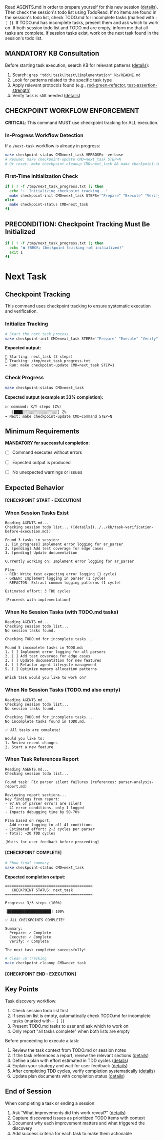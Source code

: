 Read AGENTS.md in order to prepare yourself for this new session ([details](../../../kb/context-preservation-across-sessions.md)). Then check the session's todo list using TodoRead. If no items are found in the session's todo list, check TODO.md for incomplete tasks (marked with `- [ ]`). If TODO.md has incomplete tasks, present them and ask which to work on. If both session todo list and TODO.md are empty, inform me that all tasks are complete. If session tasks exist, work on the next task found in the session's todo list.

## MANDATORY KB Consultation

Before starting task execution, search KB for relevant patterns ([details](../../../kb/kb-consultation-before-planning-requirement.md)):
1. Search: `grep "tdd\|task\|test\|implementation" kb/README.md`
2. Look for patterns related to the specific task type
3. Apply relevant protocols found (e.g., [red-green-refactor](../../../kb/red-green-refactor-cycle.md), [test-assertion-strength](../../../kb/test-assertion-strength-patterns.md))
4. Verify task is still needed ([details](../../../kb/task-verification-before-execution.md))

## CHECKPOINT WORKFLOW ENFORCEMENT

**CRITICAL**: This command MUST use checkpoint tracking for ALL execution.

### In-Progress Workflow Detection

If a `/next-task` workflow is already in progress:

```bash
make checkpoint-status CMD=next_task VERBOSE=--verbose
# Resume: make checkpoint-update CMD=next_task STEP=N
# Or reset: make checkpoint-cleanup CMD=next_task && make checkpoint-init CMD=next_task STEPS='"Prepare" "Execute" "Verify"'
```

### First-Time Initialization Check

```bash
if [ ! -f /tmp/next_task_progress.txt ]; then
  echo "⚠️  Initializing checkpoint tracking..."
  make checkpoint-init CMD=next_task STEPS='"Prepare" "Execute" "Verify"'
else
  make checkpoint-status CMD=next_task
fi
```

## PRECONDITION: Checkpoint Tracking Must Be Initialized

```bash
if [ ! -f /tmp/next_task_progress.txt ]; then
  echo "❌ ERROR: Checkpoint tracking not initialized!"
  exit 1
fi
```

# Next Task
## Checkpoint Tracking

This command uses checkpoint tracking to ensure systematic execution and verification.

### Initialize Tracking
```bash
# Start the next task process
make checkpoint-init CMD=next_task STEPS='"Prepare" "Execute" "Verify"'
```

**Expected output:**
```
📍 Starting: next_task (3 steps)
📁 Tracking: /tmp/next_task_progress.txt
→ Run: make checkpoint-update CMD=next_task STEP=1
```

### Check Progress
```bash
make checkpoint-status CMD=next_task
```

**Expected output (example at 33% completion):**
```
📈 command: X/Y steps (Z%)
   [████░░░░░░░░░░░░░░░░] Z%
→ Next: make checkpoint-update CMD=command STEP=N
```

## Minimum Requirements

**MANDATORY for successful completion:**
- [ ] Command executes without errors
- [ ] Expected output is produced
- [ ] No unexpected warnings or issues


## Expected Behavior

#### [CHECKPOINT START - EXECUTION]


### When Session Tasks Exist
```
Reading AGENTS.md...
Checking session todo list... ([details](../../kb/task-verification-before-execution.md))

Found 3 tasks in session:
1. [in_progress] Implement error logging for ar_parser
2. [pending] Add test coverage for edge cases
3. [pending] Update documentation

Currently working on: Implement error logging for ar_parser

Plan:
- RED: Write test expecting error logging (1 cycle)
- GREEN: Implement logging in parser (1 cycle)
- REFACTOR: Extract common logging patterns (1 cycle)

Estimated effort: 3 TDD cycles

[Proceeds with implementation]
```

### When No Session Tasks (with TODO.md tasks)
```
Reading AGENTS.md...
Checking session todo list...
No session tasks found.

Checking TODO.md for incomplete tasks...

Found 5 incomplete tasks in TODO.md:
1. [ ] Implement error logging for all parsers
2. [ ] Add test coverage for edge cases
3. [ ] Update documentation for new features
4. [ ] Refactor agent lifecycle management
5. [ ] Optimize memory allocation patterns

Which task would you like to work on?
```

### When No Session Tasks (TODO.md also empty)
```
Reading AGENTS.md...
Checking session todo list...
No session tasks found.

Checking TODO.md for incomplete tasks...
No incomplete tasks found in TODO.md.

✅ All tasks are complete!

Would you like to:
1. Review recent changes
2. Start a new feature
```

### When Task References Report
```
Reading AGENTS.md...
Checking session todo list...

Found task: Fix parser silent failures (references: parser-analysis-report.md)

Reviewing report sections...
Key findings from report:
- 97.6% of parser errors are silent
- 41 error conditions, only 1 logged
- Impacts debugging time by 50-70%

Plan based on report:
- Add error logging to all 41 conditions
- Estimated effort: 2-3 cycles per parser
- Total: ~20 TDD cycles

[Waits for user feedback before proceeding]
```


#### [CHECKPOINT COMPLETE]
```bash
# Show final summary
make checkpoint-status CMD=next_task
```

**Expected completion output:**
```
========================================
   CHECKPOINT STATUS: next_task
========================================

Progress: 3/3 steps (100%)

[████████████████████] 100%

✅ ALL CHECKPOINTS COMPLETE!

Summary:
  Prepare: ✓ Complete
  Execute: ✓ Complete  
  Verify: ✓ Complete

The next task completed successfully!
```

```bash
# Clean up tracking
make checkpoint-cleanup CMD=next_task
```


#### [CHECKPOINT END - EXECUTION]

## Key Points

Task discovery workflow:
1. Check session todo list first
2. If session list is empty, automatically check TODO.md for incomplete tasks (marked with `- [ ]`)
3. Present TODO.md tasks to user and ask which to work on
4. Only report "all tasks complete" when both lists are empty

Before proceeding to execute a task:
1. Review the task context from TODO.md or session notes
2. If the task references a report, review the relevant sections ([details](../../../kb/report-driven-task-planning.md))
3. Define a plan with effort estimated in TDD cycles ([details](../../../kb/tdd-cycle-effort-estimation.md))
4. Explain your strategy and wait for user feedback ([details](../../../kb/user-feedback-as-architecture-gate.md))
5. After completing TDD cycles, verify completion systematically ([details](../../../kb/tdd-cycle-completion-verification-pattern.md))
6. Update plan documents with completion status ([details](../../../kb/plan-document-completion-status-pattern.md))

## End of Session

When completing a task or ending a session:
1. Ask "What improvements did this work reveal?" ([details](../../../kb/post-session-task-extraction-pattern.md))
2. Capture discovered issues as prioritized TODO items with context
3. Document why each improvement matters and what triggered the discovery
4. Add success criteria for each task to make them actionable